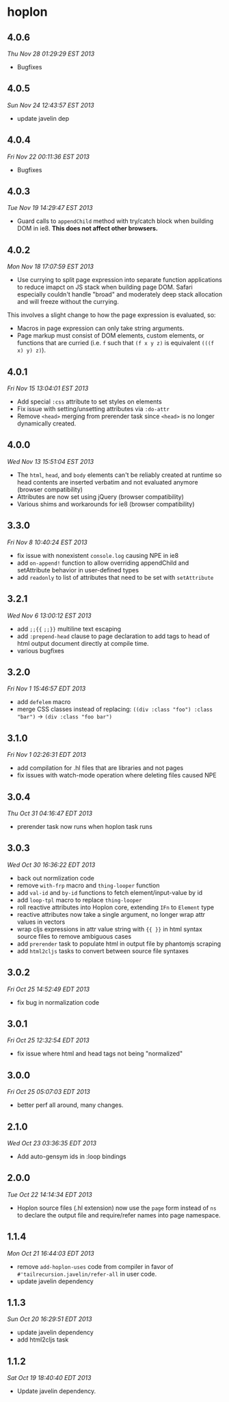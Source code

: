 # hoplon

## 4.0.6

*Thu Nov 28 01:29:29 EST 2013*

* Bugfixes

## 4.0.5

*Sun Nov 24 12:43:57 EST 2013*

* update javelin dep

## 4.0.4

*Fri Nov 22 00:11:36 EST 2013*

* Bugfixes

## 4.0.3

*Tue Nov 19 14:29:47 EST 2013*

* Guard calls to `appendChild` method with try/catch block when building DOM
  in ie8. **This does not affect other browsers.**

## 4.0.2

*Mon Nov 18 17:07:59 EST 2013*

* Use currying to split page expression into separate function applications to
  reduce imapct on JS stack when building page DOM. Safari especially couldn't
  handle "broad" and moderately deep stack allocation and will freeze without
  the currying.

This involves a slight change to how the page expression is evaluated, so:

* Macros in page expression can only take string arguments.
* Page markup must consist of DOM elements, custom elements, or functions that
  are curried (i.e. `f` such that `(f x y z)` is equivalent `(((f x) y) z)`).

## 4.0.1

*Fri Nov 15 13:04:01 EST 2013*

* Add special `:css` attribute to set styles on elements
* Fix issue with setting/unsetting attributes via `:do-attr`
* Remove `<head>` merging from prerender task since `<head>` is no longer
  dynamically created.

## 4.0.0

*Wed Nov 13 15:51:04 EST 2013*

* The `html`, `head`, and `body` elements can't be reliably created at runtime
  so head contents are inserted verbatim and not evaluated anymore (browser
  compatibility)
* Attributes are now set using jQuery (browser compatibility)
* Various shims and workarounds for ie8 (browser compatibility)

## 3.3.0

*Fri Nov  8 10:40:24 EST 2013*

* fix issue with nonexistent `console.log` causing NPE in ie8
* add `on-append!` function to allow overriding appendChild and setAttribute
  behavior in user-defined types
* add `readonly` to list of attributes that need to be set with `setAttribute`

## 3.2.1

*Wed Nov  6 13:00:12 EST 2013*

* add `;;{{` `;;}}` multiline text escaping
* add `:prepend-head` clause to page declaration to add tags to head of html
  output document directly at compile time.
* various bugfixes

## 3.2.0

*Fri Nov  1 15:46:57 EDT 2013*

* add `defelem` macro
* merge CSS classes instead of replacing: `((div :class "foo") :class "bar")`
  &rarr; `(div :class "foo bar")`

## 3.1.0

*Fri Nov  1 02:26:31 EDT 2013*

* add compilation for .hl files that are libraries and not pages
* fix issues with watch-mode operation where deleting files caused NPE

## 3.0.4

*Thu Oct 31 04:16:47 EDT 2013*

* prerender task now runs when hoplon task runs

## 3.0.3

*Wed Oct 30 16:36:22 EDT 2013*

* back out normlization code
* remove `with-frp` macro and `thing-looper` function
* add `val-id` and `by-id` functions to fetch element/input-value by id
* add `loop-tpl` macro to replace `thing-looper`
* roll reactive attributes into Hoplon core, extending `IFn` to `Element` type
* reactive attributes now take a single argument, no longer wrap attr values
  in vectors
* wrap cljs expressions in attr value string with `{{ }}` in html syntax source
  files to remove ambiguous cases
* add `prerender` task to populate html in output file by phantomjs scraping
* add `html2cljs` tasks to convert between source file syntaxes

## 3.0.2

*Fri Oct 25 14:52:49 EDT 2013*

* fix bug in normalization code

## 3.0.1

*Fri Oct 25 12:32:54 EDT 2013*

* fix issue where html and head tags not being "normalized"

## 3.0.0

*Fri Oct 25 05:07:03 EDT 2013*

* better perf all around, many changes.

## 2.1.0

*Wed Oct 23 03:36:35 EDT 2013*

* Add auto-gensym ids in :loop bindings

## 2.0.0

*Tue Oct 22 14:14:34 EDT 2013*

* Hoplon source files (.hl extension) now use the `page` form instead of `ns`
  to declare the output file and require/refer names into page namespace.

## 1.1.4

*Mon Oct 21 16:44:03 EDT 2013*

* remove `add-hoplon-uses` code from compiler in favor of
  `#'tailrecursion.javelin/refer-all` in user code.
* update javelin dependency

## 1.1.3

*Sun Oct 20 16:29:51 EDT 2013*

* update javelin dependency
* add html2cljs task

## 1.1.2

*Sat Oct 19 18:40:40 EDT 2013*

* Update javelin dependency.
